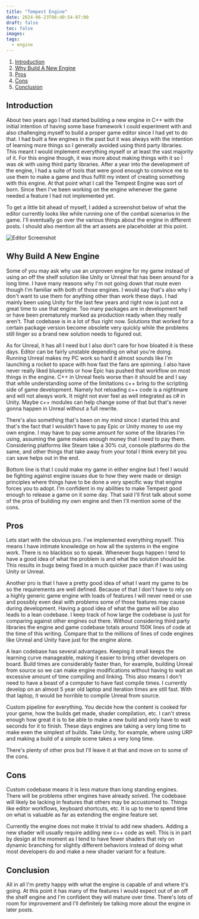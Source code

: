 ```yaml
---
title: "Tempest Engine"
date: 2024-06-23T06:40:54-07:00
draft: false
toc: false
images:
tags: 
  - engine
---
```


1. [Introduction](#introduction)
2. [Why Build A New Engine](#why-build-a-new-engine)
3. [Pros](#pros)
4. [Cons](#cons)
5. [Conclusion](#conclusion)



## Introduction

About two years ago I had started building a new engine in C++ with the initial intention of having some base framework I could experiment with and also challenging myself to build a proper game editor since I had yet to do that. I had built a few engines in the past but it was always with the intention of learning more things so I generally avoided using third party libraries. This meant I would implement everything myself or at least the vast majority of it. For this engine though, it was more about making things with it so I was ok with using third party libraries. After a year into the development of the engine, I had a suite of tools that were good enough to convince me to use them to make a game and thus fulfill my intent of creating something with this engine. At that point what I call the Tempest Engine was sort of born. Since then I've been working on the engine whenever the game needed a feature I had not implemented yet.


To get a little bit ahead of myself, I added a screenshot below of what the editor currently looks like while running one of the combat scenarios in the game. I'll eventually go over the various things about the engine in different posts. I should also mention all the art assets are placeholder at this point.

![Editor Screenshot](/images/tempest-engine/editor.png "Tempest Editor")

## Why Build A New Engine

Some of you may ask why use an unproven engine for my game instead of using an off the shelf solution like Unity or Unreal that has been around for a long time. I have many reasons why I'm not going down that route even though I'm familiar with both of those engines. I would say that's also why I don't want to use them for anything other than work these days. I had mainly been using Unity for the last few years and right now is just not a great time to use that engine. Too many packages are in development hell or have been prematurely marked as production ready when they really aren't. That codebase is in a lot of flux right now. Solutions that worked for a certain package version become obsolete very quickly while the problems still linger so a brand new solution needs to figured out. 

As for Unreal, it has all I need but I also don't care for how bloated it is these days. Editor can be fairly unstable depending on what you're doing. Running Unreal makes my PC work so hard it almost sounds like I'm launching a rocket to space with how fast the fans are spinning. I also have never really liked blueprints or how Epic has pushed that workflow on most things in the engine. C++ in Unreal feels worse than it should be and I say that while understanding some of the limitations c++ bring to the scripting side of game development. Namely hot reloading c++ code is a nightmare and will not always work. It might not ever feel as well integrated as c# in Unity. Maybe c++ modules can help change some of that but that's never gonna happen in Unreal without a full rewrite.

There's also something that's been on my mind since I started this and that's the fact that I wouldn't have to pay Epic or Unity money to use my own engine. I may have to pay some amount for some of the libraries I'm using, assuming the game makes enough money that I need to pay them. Considering platforms like Steam take a 30% cut, console platforms do the same, and other things that take away from your total I think every bit you can save helps out in the end.

Bottom line is that I could make my game in either engine but I feel I would be fighting against engine issues due to how they were made or design principles where things have to be done a very specific way that engine forces you to adopt. I'm confident in my abilities to make Tempest good enough to release a game on it some day. That said I'll first talk about some of the pros of building my own engine and then I'll mention some of the cons.

## Pros
Lets start with the obvious pro. I've implemented everything myself. This means I have intimate knowledge on how all the systems in the engine work. There is no blackbox so to speak. Whenever bugs happen I tend to have a good idea of what the problem is and what the solution should be. This results in bugs being fixed in a much quicker pace than if I was using Unity or Unreal. 

Another pro is that I have a pretty good idea of what I want my game to be so the requirements are well defined. Because of that I don't have to rely on a highly generic game engine with loads of features I will never need or use and possibly even deal with problems some of those features may cause during development. Having a good idea of what the game will be also leads to a lean codebase. I keep track of how large the codebase is just for comparing against other engines out there. Without considering third party libraries the engine and game codebase totals around 150K lines of code at the time of this writing. Compare that to the millions of lines of code engines like Unreal and Unity have just for the engine alone.

A lean codebase has several advantages. Keeping it small keeps the learning curve manageable, making it easier to bring other developers on board. Build times are considerably faster than, for example, building Unreal from source so we can make engine modifications without having to wait an excessive amount of time compiling and linking. This also means I don't need to have a beast of a computer to have fast compile times. I currently develop on an almost 5 year old laptop and iteration times are still fast. With that laptop, it would be horrible to compile Unreal from source.

Custom pipeline for everything. You decide how the content is cooked for your game, how the builds get made, shader compilation, etc. I can't stress enough how great it is to be able to make a new build and only have to wait seconds for it to finish. These days engines are taking a very long time to make even the simplest of builds. Take Unity, for example, where using URP and making a build of a simple scene takes a very long time. 

There's plenty of other pros but I'll leave it at that and move on to some of the cons.

## Cons
Custom codebase means it is less mature than long standing engines. There will be problems other engines have already solved. The codebase will likely be lacking in features that others may be accustomed to. Things like editor workflows, keyboard shortcuts, etc. It is up to me to spend time on what is valuable as far as extending the engine feature set.

Currently the engine does not make it trivial to add new shaders. Adding a new shader will usually require adding new c++ code as well. This is in part by design at the moment as I tend to have fewer shaders that rely on dynamic branching for slightly different behaviors instead of doing what most developers do and make a new shader variant for a feature.

## Conclusion
All in all I'm pretty happy with what the engine is capable of and where it's going. At this point it has many of the features I would expect out of an off the shelf engine and I'm confident they will mature over time. There's lots of room for improvement and I'll definitely be talking more about the engine in later posts.